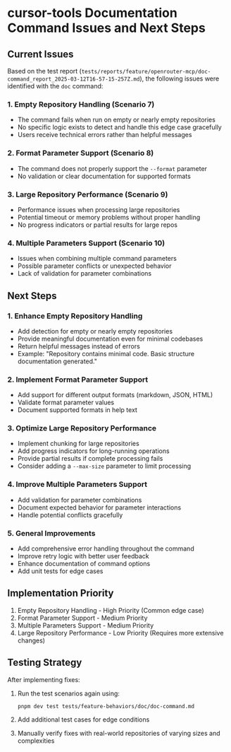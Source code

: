 # cursor-tools Documentation Command Issues and Next Steps

## Current Issues

Based on the test report (`tests/reports/feature/openrouter-mcp/doc-command_report_2025-03-12T16-57-15-257Z.md`), the following issues were identified with the `doc` command:

### 1. Empty Repository Handling (Scenario 7)
- The command fails when run on empty or nearly empty repositories
- No specific logic exists to detect and handle this edge case gracefully
- Users receive technical errors rather than helpful messages

### 2. Format Parameter Support (Scenario 8)
- The command does not properly support the `--format` parameter
- No validation or clear documentation for supported formats

### 3. Large Repository Performance (Scenario 9)
- Performance issues when processing large repositories
- Potential timeout or memory problems without proper handling
- No progress indicators or partial results for large repos

### 4. Multiple Parameters Support (Scenario 10)
- Issues when combining multiple command parameters
- Possible parameter conflicts or unexpected behavior
- Lack of validation for parameter combinations

## Next Steps

### 1. Enhance Empty Repository Handling
- Add detection for empty or nearly empty repositories
- Provide meaningful documentation even for minimal codebases
- Return helpful messages instead of errors
- Example: "Repository contains minimal code. Basic structure documentation generated."

### 2. Implement Format Parameter Support
- Add support for different output formats (markdown, JSON, HTML)
- Validate format parameter values
- Document supported formats in help text

### 3. Optimize Large Repository Performance
- Implement chunking for large repositories
- Add progress indicators for long-running operations
- Provide partial results if complete processing fails
- Consider adding a `--max-size` parameter to limit processing

### 4. Improve Multiple Parameters Support
- Add validation for parameter combinations
- Document expected behavior for parameter interactions
- Handle potential conflicts gracefully

### 5. General Improvements
- Add comprehensive error handling throughout the command
- Improve retry logic with better user feedback
- Enhance documentation of command options
- Add unit tests for edge cases

## Implementation Priority

1. Empty Repository Handling - High Priority (Common edge case)
2. Format Parameter Support - Medium Priority
3. Multiple Parameters Support - Medium Priority
4. Large Repository Performance - Low Priority (Requires more extensive changes)

## Testing Strategy

After implementing fixes:

1. Run the test scenarios again using:
   ```
   pnpm dev test tests/feature-behaviors/doc/doc-command.md
   ```

2. Add additional test cases for edge conditions

3. Manually verify fixes with real-world repositories of varying sizes and complexities